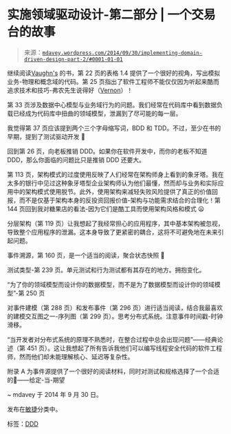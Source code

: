<!--yml

category: 未分类

date: 2024-05-18 05:46:07

-->

# 实施领域驱动设计-第二部分 | 一个交易台的故事

> 来源：[`mdavey.wordpress.com/2014/09/30/implementing-domain-driven-design-part-2/#0001-01-01`](https://mdavey.wordpress.com/2014/09/30/implementing-domain-driven-design-part-2/#0001-01-01)

继续阅读[Vaughn's](http://www.amazon.com/Implementing-Domain-Driven-Design-Vaughn-Vernon/dp/0321834577) 的书，第 22 页的表格 1.4 提供了一个很好的视角，写出模拟业务-物理和概念域的代码。第 25 页指出了软件工程师不能仅仅因为听起来酷而追求技术和技巧-弗农先生说得好（[Vernon](http://www.informit.com/articles/article.aspx?p=1944876&seqNum=2)）！

第 33 页涉及数据中心模型与业务域行为的问题。我们经常在代码库中看到数据负载已经成为代码库中扭曲的领域模型，泄漏到了尽可能的每一层。

我觉得第 37 页应该提到两个三个字母缩写词，BDD 和 TDD。不过，至少在书的早期，提到了测试驱动开发 🙂

回到第 26 页，向老板推销 DDD。如果你在软件开发中，而你的老板不知道 DDD，那么你面临的问题比只是推销 DDD 还要大。

第 113 页，架构模式的过度使用反映了人们经常在架构师身上看到的象牙塔。我在太多的银行中见过这种象牙塔型企业架构师认为他们最懂，然而却与业务和实际应用中的架构模式使用脱节。此外，使用架构来减轻失败风险提供了真正的价值回报，而不是仅基于架构本身的反投资回报价值-架构与功能需求结合的合理化！第 144 页回到我对糖果店的看法-因为它们是酷工具而使用架构风格和模式 😦

分层架构（第 119 页）让我想起了我经常担心的应用程序，其中基本架构被忽视，导致整个应用程序的泄漏。这本身导致了更紧密的耦合，这将不可避免地在未来引起问题。

事件溯源，第 160 页，是一个适当的阅读，聚合状态快照 🙂

测试类型-第 239 页。单元测试和行为测试都有其存在的地方。拥抱变化。

“为了你的领域模型而设计你的数据模型，而不是为了数据模型而设计你的领域模型”-第 250 页

对事件建模（第 288 页）和发布事件（第 296 页）进行适当阅读，结合我最喜欢的建模交互图之一-序列图（第 299 页）。思考分布式系统。注意事件时间戳-时钟滑移。

“当开发者对分布式系统的原理不熟悉时，在整合过程中总会出现问题”——经典论述（第 451 页）。这让我想起了所有告诉我他们可以编写线程安全代码的软件工程师，然而他们却未能理解核心、延迟等复杂性。

附录 A 为事件源提供了一个很好的阅读材料，同时对测试和规格选择了一个合适的🙂——给定-当-期望

~ mdavey 于 2014 年 9 月 30 日。

发布在[敏捷](https://mdavey.wordpress.com/category/agile/)分类中。

标签：[DDD](https://mdavey.wordpress.com/tag/ddd/)
